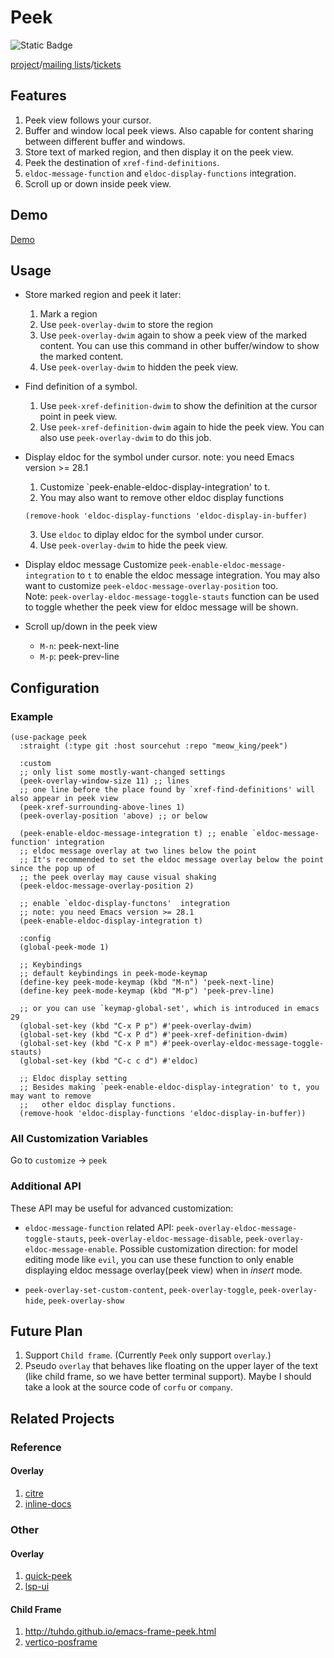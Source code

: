 # Peek

![Static Badge](https://img.shields.io/badge/made_with-emacs-purple)

[project](https://sr.ht/~meow_king/peek/)/[mailing lists](https://sr.ht/~meow_king/peek/lists)/[tickets](https://sr.ht/~meow_king/peek/trackers)  

## Features
1. Peek view follows your cursor.
2. Buffer and window local peek views. Also capable for content sharing between different buffer and windows.
3. Store text of marked region, and then display it on the peek view.
4. Peek the destination of `xref-find-definitions`.
5. `eldoc-message-function` and `eldoc-display-functions` integration.
6. Scroll up or down inside peek view. 

## Demo

[Demo](demo.md)

## Usage

- Store marked region and peek it later:
   1. Mark a region
   2. Use `peek-overlay-dwim` to store the region
   3. Use `peek-overlay-dwim` again to show a peek view of the marked content. You can use this command in other buffer/window to show the marked content. 
   4. Use `peek-overlay-dwim` to hidden the peek view.
   
- Find definition of a symbol.
   1. Use `peek-xref-definition-dwim` to show the definition at the cursor point in peek view.
   2. Use `peek-xref-definition-dwim` again to hide the peek view. You can also use `peek-overlay-dwim` to do this job.
   
- Display eldoc for the symbol under cursor.
  note: you need Emacs version >= 28.1  
  1. Customize `peek-enable-eldoc-display-integration' to t.
  2. You may also want to remove other eldoc display functions
  
  ```emacs-lisp
  (remove-hook 'eldoc-display-functions 'eldoc-display-in-buffer)
  ```
  
  3. Use `eldoc` to diplay eldoc for the symbol under cursor.
  4. Use `peek-overlay-dwim` to hide the peek view.
  
- Display eldoc message
  Customize `peek-enable-eldoc-message-integration` to `t` to enable the eldoc message integration. You may also want to customize `peek-eldoc-message-overlay-position` too.   
  Note: `peek-overlay-eldoc-message-toggle-stauts` function can be used to toggle whether the peek view for eldoc message will be shown.
  
- Scroll up/down in the peek view
  - `M-n`: peek-next-line 
  - `M-p`: peek-prev-line 

## Configuration

### Example

``` emacs-lisp
(use-package peek
  :straight (:type git :host sourcehut :repo "meow_king/peek")

  :custom
  ;; only list some mostly-want-changed settings 
  (peek-overlay-window-size 11) ;; lines
  ;; one line before the place found by `xref-find-definitions' will also appear in peek view 
  (peek-xref-surrounding-above-lines 1)
  (peek-overlay-position 'above) ;; or below

  (peek-enable-eldoc-message-integration t) ;; enable `eldoc-message-function' integration
  ;; eldoc message overlay at two lines below the point
  ;; It's recommended to set the eldoc message overlay below the point since the pop up of
  ;; the peek overlay may cause visual shaking
  (peek-eldoc-message-overlay-position 2)

  ;; enable `eldoc-display-functons'  integration
  ;; note: you need Emacs version >= 28.1
  (peek-enable-eldoc-display-integration t)

  :config
  (global-peek-mode 1)

  ;; Keybindings 
  ;; default keybindings in peek-mode-keymap
  (define-key peek-mode-keymap (kbd "M-n") 'peek-next-line)
  (define-key peek-mode-keymap (kbd "M-p") 'peek-prev-line)
  
  ;; or you can use `keymap-global-set', which is introduced in emacs 29
  (global-set-key (kbd "C-x P p") #'peek-overlay-dwim)
  (global-set-key (kbd "C-x P d") #'peek-xref-definition-dwim)
  (global-set-key (kbd "C-x P m") #'peek-overlay-eldoc-message-toggle-stauts)
  (global-set-key (kbd "C-c c d") #'eldoc)
  
  ;; Eldoc display setting
  ;; Besides making `peek-enable-eldoc-display-integration' to t, you may want to remove
  ;;   other eldoc display functions.
  (remove-hook 'eldoc-display-functions 'eldoc-display-in-buffer))
```

### All Customization Variables

Go to `customize` -> `peek`

### Additional API

These API may be useful for advanced customization:

- `eldoc-message-function` related API: `peek-overlay-eldoc-message-toggle-stauts`, `peek-overlay-eldoc-message-disable`, `peek-overlay-eldoc-message-enable`. Possible customization direction: for model editing mode like `evil`, you can use these function to only enable displaying eldoc message overlay(peek view) when in _insert_ mode.

- `peek-overlay-set-custom-content`, `peek-overlay-toggle`, `peek-overlay-hide`, `peek-overlay-show`


## Future Plan

1. Support `Child frame`. (Currently `Peek` only support `overlay`.)
2. Pseudo `overlay` that behaves like floating on the upper layer of the text (like child frame, so we have better terminal support). Maybe I should take a look at the source code of `corfu` or `company`.

## Related Projects

### Reference

#### Overlay
1. [citre](https://github.com/universal-ctags/citre/blob/master/citre-ui-peek.el)
2. [inline-docs](https://repo.or.cz/inline-docs.git/blob/HEAD:/inline-docs.el)

### Other

#### Overlay
1. [quick-peek](https://github.com/cpitclaudel/quick-peek)
2. [lsp-ui](https://github.com/emacs-lsp/lsp-ui/blob/master/lsp-ui-peek.el)

#### Child Frame
1. http://tuhdo.github.io/emacs-frame-peek.html
2. [vertico-posframe](https://github.com/tumashu/vertico-posframe/blob/main/vertico-posframe.el)

